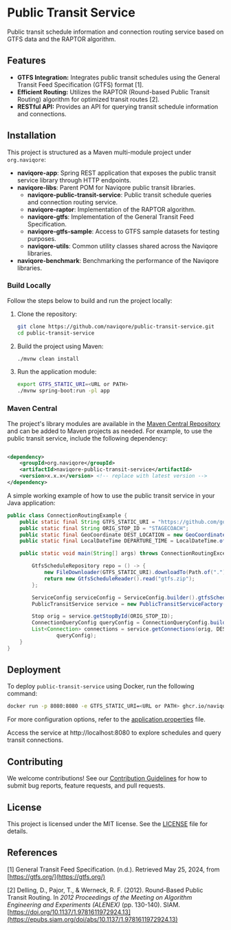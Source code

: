 # Public Transit Service

Public transit schedule information and connection routing service based on GTFS data and the RAPTOR algorithm.

## Features

- **GTFS Integration:** Integrates public transit schedules using the General Transit Feed Specification (GTFS)
  format [1].
- **Efficient Routing:** Utilizes the RAPTOR (Round-based Public Transit Routing) algorithm for optimized transit
  routes [2].
- **RESTful API:** Provides an API for querying transit schedule information and connections.

## Installation

This project is structured as a Maven multi-module project under `org.naviqore`:

- **naviqore-app**: Spring REST application that exposes the public transit service library through HTTP endpoints.
- **naviqore-libs**: Parent POM for Naviqore public transit libraries.
    - **naviqore-public-transit-service**: Public transit schedule queries and connection routing service.
    - **naviqore-raptor**: Implementation of the RAPTOR algorithm.
    - **naviqore-gtfs**: Implementation of the General Transit Feed Specification.
    - **naviqore-gtfs-sample**: Access to GTFS sample datasets for testing purposes.
    - **naviqore-utils**: Common utility classes shared across the Naviqore libraries.
- **naviqore-benchmark**: Benchmarking the performance of the Naviqore libraries.

### Build Locally

Follow the steps below to build and run the project locally:

1. Clone the repository:
   ```bash
   git clone https://github.com/naviqore/public-transit-service.git
   cd public-transit-service
   ```

2. Build the project using Maven:

   ```bash
   ./mvnw clean install
   ```

3. Run the application module:

   ```bash
   export GTFS_STATIC_URI=<URL or PATH>
   ./mvnw spring-boot:run -pl app
   ```

### Maven Central

The project's library modules are available in
the [Maven Central Repository](https://central.sonatype.com/namespace/org.naviqore) and can be added to Maven projects
as needed. For example, to use the public transit service, include the following dependency:

```xml

<dependency>
    <groupId>org.naviqore</groupId>
    <artifactId>naviqore-public-transit-service</artifactId>
    <version>x.x.x</version> <!-- replace with latest version -->
</dependency>
```

A simple working example of how to use the public transit service in your Java application:

```java
public class ConnectionRoutingExample {
    public static final String GTFS_STATIC_URI = "https://github.com/google/transit/raw/refs/heads/master/gtfs/spec/en/examples/sample-feed-1.zip";
    public static final String ORIG_STOP_ID = "STAGECOACH";
    public static final GeoCoordinate DEST_LOCATION = new GeoCoordinate(36.9149, -116.7614);
    public static final LocalDateTime DEPARTURE_TIME = LocalDateTime.of(2007, 1, 1, 0, 0, 0);

    public static void main(String[] args) throws ConnectionRoutingException, StopNotFoundException {

        GtfsScheduleRepository repo = () -> {
            new FileDownloader(GTFS_STATIC_URI).downloadTo(Path.of("."), "gtfs.zip", true);
            return new GtfsScheduleReader().read("gtfs.zip");
        };

        ServiceConfig serviceConfig = ServiceConfig.builder().gtfsScheduleRepository(repo).build();
        PublicTransitService service = new PublicTransitServiceFactory(serviceConfig).create();

        Stop orig = service.getStopById(ORIG_STOP_ID);
        ConnectionQueryConfig queryConfig = ConnectionQueryConfig.builder().build();
        List<Connection> connections = service.getConnections(orig, DEST_LOCATION, DEPARTURE_TIME, TimeType.DEPARTURE,
                queryConfig);
    }
}
```

## Deployment

To deploy `public-transit-service` using Docker, run the following command:

```bash
docker run -p 8080:8080 -e GTFS_STATIC_URI=<URL or PATH> ghcr.io/naviqore/public-transit-service:latest
```

For more configuration options, refer to
the [application.properties](app/src/main/resources/application.properties) file.

Access the service at http://localhost:8080 to explore schedules and query transit connections.

## Contributing

We welcome contributions! See our [Contribution Guidelines](CONTRIBUTING.md) for how to submit bug reports, feature
requests, and pull requests.

## License

This project is licensed under the MIT license. See the [LICENSE](LICENSE) file for details.

## References

[1] General Transit Feed Specification. (n.d.). Retrieved May 25, 2024, from [https://gtfs.org/](https://gtfs.org/)

[2] Delling, D., Pajor, T., & Werneck, R. F. (2012). Round-Based Public Transit Routing. In *2012 Proceedings of the
Meeting on Algorithm Engineering and Experiments (ALENEX)* (pp. 130-140).
SIAM. [https://doi.org/10.1137/1.9781611972924.13](https://epubs.siam.org/doi/abs/10.1137/1.9781611972924.13)
